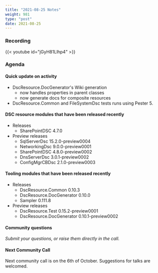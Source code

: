 ```yaml
---
title: "2021-08-25 Notes"
weight: 981
type: "post"
date: 2021-08-25
---
```


### Recording

{{< youtube id="jGyH81Llhp4" >}}

### Agenda

#### Quick update on activity

- DscResource.DocGenerator's Wiki generation
  - now handles properties in parent classes
  - now generate docs for composite resources
- DscResource.Common and FileSystemDsc tests runs using Pester 5.

#### DSC resource modules that have been released recently

- Releases
  - SharePointDSC 4.7.0
- Preview releases
  - SqlServerDsc 15.2.0-preview0004
  - NetworkingDsc 9.0.0-preview0001
  - SharePointDSC 4.8.0-preview0002
  - DnsServerDsc 3.0.1-preview0002
  - ConfigMgrCBDsc 2.1.0-preview0003

#### Tooling modules that have been released recently

- Releases
  - DscResource.Common 0.10.3
  - DscResource.DocGenerator 0.10.0
  - Sampler 0.111.8
- Preview releases
  - DscResource.Test 0.15.2-preview0001
  - DscResource.DocGenerator 0.10.1-preview0002

#### Community questions

_Submit your questions, or raise them directly in the call._

#### Next Community Call

Next community call is on the 6th of October.
Suggestions for talks are welcomed.

